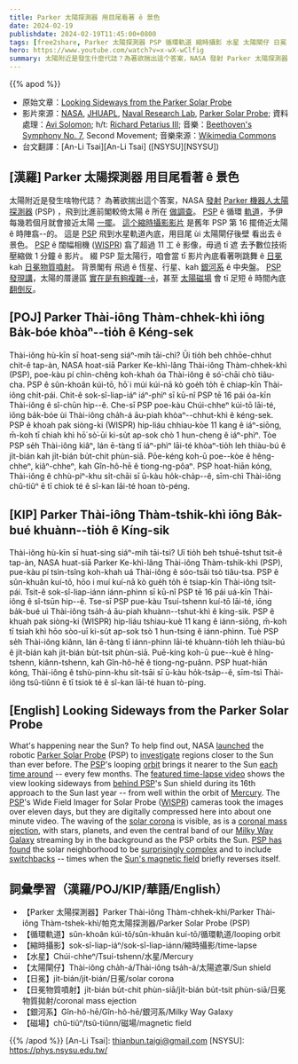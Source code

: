 ```yaml
---
title: Parker 太陽探測器 用目尾看著 ê 景色
date: 2024-02-19
publishdate: 2024-02-19T11:45:00+0800
tags: [free2share, Parker 太陽探測器 PSP 循環軌道 縮時攝影 水星 太陽閘仔 日冕 日冕物質噴射 銀河系 磁場]
hero: https://www.youtube.com/watch?v=x-wX-wClfig
summary: 太陽附近是發生什麼代誌？為著欲揣出這个答案，NASA 發射 Parker 太陽探測器 (PSP)，飛到比進前閣較倚太陽 ê 所在做調查。
---
```


{{% apod %}}

- 原始文章：[Looking Sideways from the Parker Solar Probe](https://apod.nasa.gov/apod/ap240219.html)
- 影片來源：[NASA](https://www.nasa.gov/), [JHUAPL](https://www.jhuapl.edu/), [Naval Research Lab](https://www.nrl.navy.mil/), [Parker Solar Probe](https://www.nasa.gov/content/goddard/parker-solar-probe); 資料處理：[Avi Solomon](https://vimeo.com/user2675224); h/t: [Richard Petarius III](https://www.uww.edu/ce/camps/music/cellofest/richard-petarius-bio); 音樂：[Beethoven's Symphony No. 7](https://en.wikipedia.org/wiki/Symphony_No._7_(Beethoven)), Second Movement; 音樂來源：[Wikimedia Commons](https://commons.wikimedia.org/wiki/Category:Symphony_No._7_(Beethoven))
- 台文翻譯：[An-Li Tsai][An-Li Tsai] ([NSYSU][NSYSU])

## [漢羅] Parker 太陽探測器 用目尾看著 ê 景色
太陽附近是發生啥物代誌？
為著欲揣出這个答案，NASA [發][launch][射][ed] [Parker 機器人太陽探測器][Parker Solar Probe] (PSP) ，飛到比進前閣較倚太陽 ê 所在 [做調查][investigate]。
[PSP][PSP 1] ê 循環 [軌道][orbit]，予伊每幾若個月就會接近太陽 [一擺][each time around]。
[這个縮時攝影影片][featured time-lapse video] 是舊年 PSP 第 16 擺倚近太陽 ê 時陣翕--的。
這是 [PSP][behind PSP] 飛到水星軌道內底，用目尾 ùi 太陽閘仔後壁 看出去 ê 景色。
[PSP][PSP 2] ê 闊幅相機 ([WISPR][WISPR]) 翕了超過 11 工 ê 影像，毋過 tī 遮 去予數位技術 壓縮做 1 分鐘 ê 影片。
綴 PSP 踅太陽行，咱會當 tī 影片內底看著咧跳舞 ê [日冕][solar corona] kah [日冕物質噴射][coronal mass ejection]。
背景閣有 飛過 ê 恆星、行星、kah [銀河系][Milky Way Galaxy] ê 中央盤。
[PSP 發現講][PSP has found]，太陽的厝邊區 [實在是有夠複雜--ê][surprisingly complex]，甚至 [太陽磁場][Sun's magnetic field] 會 tī 足短 ê 時間內底 [翻倒反][switchbacks]。

## [POJ] Parker Thài-iông Thàm-chhek-khì iōng Ba̍k-bóe khòaⁿ--tio̍h ê Kéng-sek
Thài-iông hù-kīn sī hoat-seng siáⁿ-mih tāi-chì?
Ūi tio̍h beh chhōe-chhut chit-ê tap-àn, NASA hoat-siā Parker Ke-khì-lâng Thài-iông Thàm-chhek-khì (PSP), poe-kàu pí chìn-chêng koh-khah óa Thài-iông ê só͘-chāi chò tiâu-cha.
PSP ê sûn-khoân kúi-tō, hō͘ i múi kúi-nā kò goe̍h to̍h ē chiap-kīn Thài-iông chi̍t-pái.
Chit-ê sok-sî-liap-iáⁿ iáⁿ-phìⁿ sī kū-nî PSP tē 16 pái óa-kīn Thài-iông ê sî-chūn hip--ê.
Che-sī PSP poe-kàu Chúi-chheⁿ kúi-tō lāi-té, iōng ba̍k-bóe ùi Thài-iông cha̍h-á āu-piah khòaⁿ--chhut-khì ê kéng-sek.
PSP ê khoah pak siòng-ki (WISPR) hip-liáu chhiau-kòe 11 kang ê iáⁿ-siōng, m̄-koh tī chiah khì hō͘ sò͘-ūi ki-su̍t ap-sok chò 1 hun-cheng ê iáⁿ-phìⁿ.
Tòe PSP se̍h Thài-iông kiâⁿ, lán ē-tàng tī iáⁿ-phìⁿ lāi-té khòaⁿ-tio̍h leh thiàu-bú ê ji̍t-bián kah ji̍t-bián bu̍t-chit phùn-siā.
Pōe-kéng koh-ū poe--kòe ê hêng-chheⁿ, kiâⁿ-chheⁿ, kah Gîn-hô-hē ê tiong-ng-pôaⁿ.
PSP hoat-hiān kóng, Thài-iông ê chhù-piⁿ-khu si̍t-chāi sī ū-kàu ho̍k-cha̍p--ê, sīm-chì Thài-iông chû-tiûⁿ ē tī chiok té ê sî-kan lāi-té hoan tò-péng.

## [KIP] Parker Thài-iông Thàm-tshik-khì iōng Ba̍k-bué khuànn--tio̍h ê Kíng-sik
Thài-iông hù-kīn sī huat-sing siáⁿ-mih tāi-tsì?
Uī tio̍h beh tshuē-tshut tsit-ê tap-àn, NASA huat-siā Parker Ke-khì-lâng Thài-iông Thàm-tshik-khì (PSP), pue-kàu pí tsìn-tsîng koh-khah uá Thài-iông ê sóo-tsāi tsò tiâu-tsa.
PSP ê sûn-khuân kuí-tō, hōo i muí kuí-nā kò gue̍h to̍h ē tsiap-kīn Thài-iông tsi̍t-pái.
Tsit-ê sok-sî-liap-iánn iánn-phìnn sī kū-nî PSP tē 16 pái uá-kīn Thài-iông ê sî-tsūn hip--ê.
Tse-sī PSP pue-kàu Tsuí-tshenn kuí-tō lāi-té, iōng ba̍k-bué uì Thài-iông tsa̍h-á āu-piah khuànn--tshut-khì ê kíng-sik.
PSP ê khuah pak siòng-ki (WISPR) hip-liáu tshiau-kuè 11 kang ê iánn-siōng, m̄-koh tī tsiah khì hōo sòo-uī ki-su̍t ap-sok tsò 1 hun-tsing ê iánn-phìnn.
Tuè PSP se̍h Thài-iông kiânn, lán ē-tàng tī iánn-phìnn lāi-té khuànn-tio̍h leh thiàu-bú ê ji̍t-bián kah ji̍t-bián bu̍t-tsit phùn-siā.
Puē-kíng koh-ū pue--kuè ê hîng-tshenn, kiânn-tshenn, kah Gîn-hô-hē ê tiong-ng-puânn.
PSP huat-hiān kóng, Thài-iông ê tshù-pinn-khu si̍t-tsāi sī ū-kàu ho̍k-tsa̍p--ê, sīm-tsì Thài-iông tsû-tiûnn ē tī tsiok té ê sî-kan lāi-té huan tò-píng.

## [English] Looking Sideways from the Parker Solar Probe
What's happening near the Sun?
To help find out, NASA [launch][launch][ed][ed] the robotic [Parker Solar Probe][Parker Solar Probe] (PSP) to [investigate][investigate] regions closer to the Sun than ever before.
The [PSP][PSP 1]'s looping [orbit][orbit] brings it nearer to the Sun [each time around][each time around] -- every few months.
The [featured time-lapse video][featured time-lapse video] shows the view looking sideways from [behind PSP][behind PSP]'s Sun shield during its 16th approach to the Sun last year -- from well within the orbit of [Mercury][Mercury].
The [PSP][PSP 2]'s Wide Field Imager for Solar Probe ([WISPR][WISPR]) cameras took the images over eleven days, but they are digitally compressed here into about one minute video.
The waving of the [solar corona][solar corona] is visible, as is a [coronal mass ejection][coronal mass ejection], with stars, planets, and even the central band of our [Milky Way Galaxy][Milky Way Galaxy] streaming by in the background as the PSP orbits the Sun.
[PSP has found][PSP has found] the solar neighborhood to be [surprisingly complex][surprisingly complex] and to include [switchbacks][switchbacks] -- times when the [Sun's magnetic field][Sun's magnetic field] briefly reverses itself.

## 詞彙學習（漢羅/POJ/KIP/華語/English）
- 【Parker 太陽探測器】Parker Thài-iông Thàm-chhek-khì/Parker Thài-iông Thàm-tshek-khì/帕克太陽探測器/Parker Solar Probe (PSP)
- 【循環軌道】sûn-khoân kúi-tō/sûn-khuân kuí-tō/循環軌道/looping orbit
- 【縮時攝影】sok-sî-liap-iáⁿ/sok-sî-liap-iánn/縮時攝影/time-lapse
- 【水星】Chúi-chheⁿ/Tsuí-tshenn/水星/Mercury
- 【太陽閘仔】Thài-iông cha̍h-á/Thài-iông tsa̍h-á/太陽遮罩/Sun shield
- 【日冕】ji̍t-bián/ji̍t-bián/日冕/solar corona
- 【日冕物質噴射】ji̍t-bián bu̍t-chit phùn-siā/ji̍t-bián bu̍t-tsit phùn-siā/日冕物質拋射/coronal mass ejection
- 【銀河系】Gîn-hô-hē/Gîn-hô-hē/銀河系/Milky Way Galaxy
- 【磁場】chû-tiûⁿ/tsû-tiûnn/磁場/magnetic field

{{% /apod %}}
[An-Li Tsai]: thianbun.taigi@gmail.com
[NSYSU]: https://phys.nsysu.edu.tw/

[copyright]: https://apod.nasa.gov/apod/fap/lib/about_apod.html#srapply
[License]: https://creativecommons.org/licenses/by/3.0/

[launch]:https://apod.nasa.gov/apod/ap180815.html
[ed]:https://apod.nasa.gov/apod/ap180816.html
[Parker Solar Probe]:http://parkersolarprobe.jhuapl.edu/
[PSP 1]:https://en.wikipedia.org/wiki/Parker_Solar_Probe
[orbit]:https://svs.gsfc.nasa.gov/4653
[each time around]:https://en.wikipedia.org/wiki/Parker_Solar_Probe#Timeline
[featured time-lapse video]:https://wispr.nrl.navy.mil/encounter16-summary
[behind PSP]:https://www.nature.com/articles/d41586-019-03665-3
[Mercury]:https://science.nasa.gov/mercury/
[PSP 2]:https://science.nasa.gov/mission/parker-solar-probe/
[WISPR]:https://wispr.nrl.navy.mil/
[solar corona]:https://apod.nasa.gov/apod/ap190130.html
[coronal mass ejection]:https://apod.nasa.gov/apod/ap160110.html
[Milky Way Galaxy]:https://imagine.gsfc.nasa.gov/science/objects/milkyway1.html
[PSP has found]:https://www.nasa.gov/feature/goddard/2019/nasas-parker-solar-probe-sheds-new-light-on-the-sun
[surprisingly complex]:https://i0.wp.com/puppytoob.com/wp-content/uploads/2013/05/Messy_Dog_11.jpg
[switchbacks]:https://www.nasa.gov/science-research/heliophysics/switchbacks-science-explaining-parker-solar-probes-magnetic-puzzle/
[Sun's magnetic field]:https://sdo.gsfc.nasa.gov/gallery/main/item/37
[investigate]:https://www.youtube.com/watch?v=5VO5GcfgCz8
